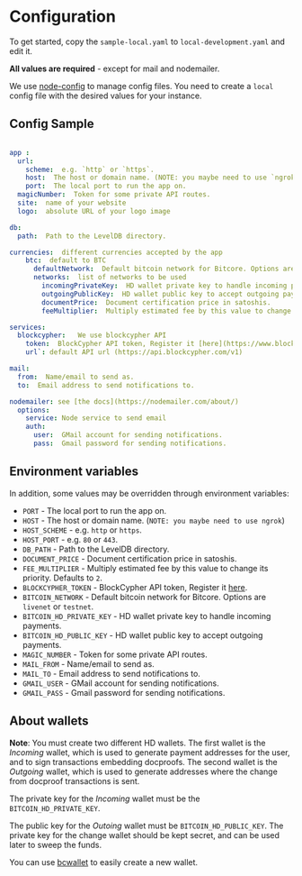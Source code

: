 # Configuration


To get started, copy the `sample-local.yaml` to `local-development.yaml` and edit it.

**All values are required** - except for mail and nodemailer.

We use
[node-config](https://github.com/lorenwest/node-config/wiki/Configuration-Files)
to manage config files. You need to create a `local` config file with the
desired values for your instance.

## Config Sample

```yaml

app :
  url:
    scheme:  e.g. `http` or `https`.
    host:  The host or domain name. (NOTE: you maybe need to use `ngrok`)
    port:  The local port to run the app on.
  magicNumber:  Token for some private API routes.
  site:  name of your website
  logo:  absolute URL of your logo image

db:
  path:  Path to the LevelDB directory.

currencies:  different currencies accepted by the app
    btc:  default to BTC
      defaultNetwork:  Default bitcoin network for Bitcore. Options are `livenet` or `testnet`.
      networks:  list of networks to be used
        incomingPrivateKey:  HD wallet private key to handle incoming payments.
        outgoingPublicKey:  HD wallet public key to accept outgoing payments.
        documentPrice:  Document certification price in satoshis.
        feeMultiplier:  Multiply estimated fee by this value to change its priority. Defaults to `2`.

services:
  blockcypher:   We use blockcypher API
    token:  BlockCypher API token, Register it [here](https://www.blockcypher.com/).
    url`: default API url (https://api.blockcypher.com/v1)

mail:
  from:  Name/email to send as.
  to:  Email address to send notifications to.

nodemailer: see [the docs](https://nodemailer.com/about/)
  options:
    service: Node service to send email
    auth:
      user:  GMail account for sending notifications.
      pass:  Gmail password for sending notifications.

```

## Environment variables

In addition, some values may be overridden through environment variables:

* `PORT` - The local port to run the app on.
* `HOST` - The host or domain name. (`NOTE: you maybe need to use ngrok`)
* `HOST_SCHEME` - e.g. `http` or `https`.
* `HOST_PORT` - e.g. `80` or `443`.
* `DB_PATH` - Path to the LevelDB directory.
* `DOCUMENT_PRICE` - Document certification price in satoshis.
* `FEE_MULTIPLIER` - Multiply estimated fee by this value to change its
  priority. Defaults to `2`.
* `BLOCKCYPHER_TOKEN` - BlockCypher API token, Register it [here](https://www.blockcypher.com/).
* `BITCOIN_NETWORK` - Default bitcoin network for Bitcore. Options are `livenet` or `testnet`.
* `BITCOIN_HD_PRIVATE_KEY` - HD wallet private key to handle incoming payments.
* `BITCOIN_HD_PUBLIC_KEY` - HD wallet public key to accept outgoing payments.
* `MAGIC_NUMBER` - Token for some private API routes.
* `MAIL_FROM` - Name/email to send as.
* `MAIL_TO` - Email address to send notifications to.
* `GMAIL_USER` - GMail account for sending notifications.
* `GMAIL_PASS` - Gmail password for sending notifications.



## About wallets

**Note**: You must create two different HD wallets. The first wallet is the
*Incoming* wallet, which is used to generate payment addresses for the user, and
to sign transactions embedding docproofs. The second wallet is the *Outgoing*
wallet, which is used to generate addresses where the change from docproof
transactions is sent.

The private key for the *Incoming* wallet must be the `BITCOIN_HD_PRIVATE_KEY`.

The public key for the *Outoing* wallet must be `BITCOIN_HD_PUBLIC_KEY`. The
private key for the change wallet should be kept secret, and can be used later
to sweep the funds.

You can use [bcwallet](https://github.com/blockcypher/bcwallet/) to easily create a new wallet.
